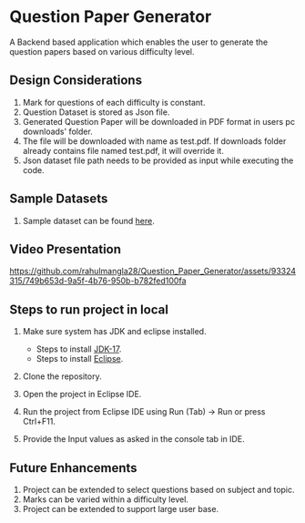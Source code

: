 # Question Paper Generator

A Backend based application which enables the user to generate the question papers based on various difficulty level.

## Design Considerations

1. Mark for questions of each difficulty is constant.
2. Question Dataset is stored as Json file.
3. Generated Question Paper will be downloaded in PDF format in users pc downloads' folder.
4. The file will be downloaded with name as test.pdf. If downloads folder already contains file named test.pdf, it will override it.
5. Json dataset file path needs to be provided as input while executing the code.

## Sample Datasets

1. Sample dataset can be found [here](https://github.com/rahulmangla28/Question_Paper_Generator/tree/master/Sample%20Dataset).

## Video Presentation




https://github.com/rahulmangla28/Question_Paper_Generator/assets/93324315/749b653d-9a5f-4b76-950b-b782fed100fa



## Steps to run project in local

1. Make sure system has JDK and eclipse installed.
   
   - Steps to install [JDK-17](https://github.com/rahulmangla28/Question_Paper_Generator/wiki/Installation-Steps#steps-to-install-jdk).
   - Steps to install [Eclipse](https://github.com/rahulmangla28/Question_Paper_Generator/wiki/Installation-Steps#steps-to-install-eclipse).
     
2. Clone the repository.
3. Open the project in Eclipse IDE.
4. Run the project from Eclipse IDE using Run (Tab) -> Run or press Ctrl+F11.
5. Provide the Input values as asked in the console tab in IDE.

## Future Enhancements

1. Project can be extended to select questions based on subject and topic.
2. Marks can be varied within a difficulty level.
3. Project can be extended to support large user base.
